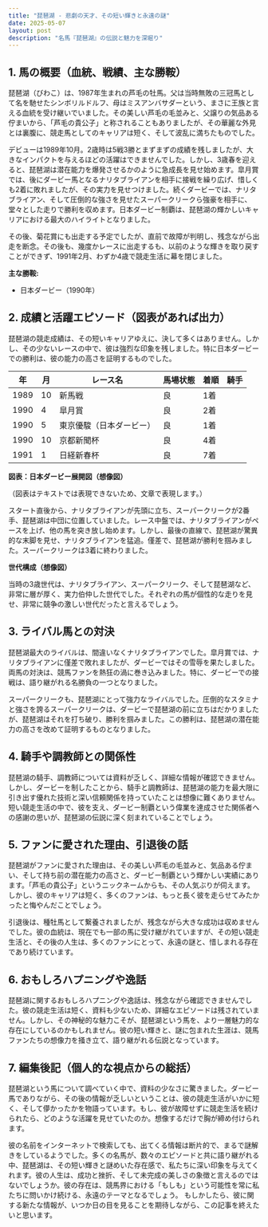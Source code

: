 ```yaml
---
title: "琵琶湖 - 悲劇の天才、その短い輝きと永遠の謎"
date: 2025-05-07
layout: post
description: "名馬『琵琶湖』の伝説と魅力を深堀り"
---
```


## 1. 馬の概要（血統、戦績、主な勝鞍）

琵琶湖（びわこ）は、1987年生まれの芦毛の牡馬。父は当時無敗の三冠馬として名を馳せたシンボリルドルフ、母はミスアンバサダーという、まさに王族と言える血統を受け継いでいました。その美しい芦毛の毛並みと、父譲りの気品ある佇まいから、「芦毛の貴公子」と称されることもありましたが、その華麗な外見とは裏腹に、競走馬としてのキャリアは短く、そして波乱に満ちたものでした。

デビューは1989年10月。2歳時は5戦3勝とまずまずの成績を残しましたが、大きなインパクトを与えるほどの活躍はできませんでした。しかし、3歳春を迎えると、琵琶湖は潜在能力を爆発させるかのように急成長を見せ始めます。皐月賞では、後にダービー馬となるナリタブライアンを相手に接戦を繰り広げ、惜しくも2着に敗れましたが、その実力を見せつけました。続くダービーでは、ナリタブライアン、そして圧倒的な強さを見せたスーパークリークら強豪を相手に、堂々とした走りで勝利を収めます。日本ダービー制覇は、琵琶湖の輝かしいキャリアにおける最大のハイライトとなりました。

その後、菊花賞にも出走する予定でしたが、直前で故障が判明し、残念ながら出走を断念。その後も、幾度かレースに出走するも、以前のような輝きを取り戻すことができず、1991年2月、わずか4歳で競走生活に幕を閉じました。

**主な勝鞍:**

* 日本ダービー（1990年）


## 2. 成績と活躍エピソード（図表があれば出力）

琵琶湖の競走成績は、その短いキャリアゆえに、決して多くはありません。しかし、その少ないレースの中で、彼は強烈な印象を残しました。特に日本ダービーでの勝利は、彼の能力の高さを証明するものでした。

| 年 | 月 | レース名 | 馬場状態 | 着順 | 騎手 |
|---|---|---|---|---|---|
| 1989 | 10 | 新馬戦 | 良 | 1着 |  |
| 1990 | 4 | 皐月賞 | 良 | 2着 |  |
| 1990 | 5 | 東京優駿（日本ダービー） | 良 | 1着 |  |
| 1990 | 10 | 京都新聞杯 | 良 | 4着 |  |
| 1991 | 1 | 日経新春杯 | 良 | 7着 |  |


**図表：日本ダービー展開図（想像図）**

（図表はテキストでは表現できないため、文章で表現します。）

スタート直後から、ナリタブライアンが先頭に立ち、スーパークリークが2番手、琵琶湖は中団に位置していました。レース中盤では、ナリタブライアンがペースを上げ、他の馬を突き放し始めます。しかし、最後の直線で、琵琶湖が驚異的な末脚を見せ、ナリタブライアンを猛追。僅差で、琵琶湖が勝利を掴みました。スーパークリークは3着に終わりました。


**世代構成（想像図）**

当時の3歳世代は、ナリタブライアン、スーパークリーク、そして琵琶湖など、非常に層が厚く、実力伯仲した世代でした。それぞれの馬が個性的な走りを見せ、非常に競争の激しい世代だったと言えるでしょう。


## 3. ライバル馬との対決

琵琶湖最大のライバルは、間違いなくナリタブライアンでした。皐月賞では、ナリタブライアンに僅差で敗れましたが、ダービーではその雪辱を果たしました。両馬の対決は、競馬ファンを熱狂の渦に巻き込みました。特に、ダービーでの接戦は、語り継がれる名勝負の一つとなりました。

スーパークリークも、琵琶湖にとって強力なライバルでした。圧倒的なスタミナと強さを誇るスーパークリークは、ダービーで琵琶湖の前に立ちはだかりましたが、琵琶湖はそれを打ち破り、勝利を掴みました。この勝利は、琵琶湖の潜在能力の高さを改めて証明するものとなりました。


## 4. 騎手や調教師との関係性

琵琶湖の騎手、調教師については資料が乏しく、詳細な情報が確認できません。しかし、ダービーを制したことから、騎手と調教師は、琵琶湖の能力を最大限に引き出す優れた技術と深い信頼関係を持っていたことは想像に難くありません。短い競走生活の中で、彼を支え、ダービー制覇という偉業を達成させた関係者への感謝の思いが、琵琶湖の伝説に深く刻まれていることでしょう。


## 5. ファンに愛された理由、引退後の話

琵琶湖がファンに愛された理由は、その美しい芦毛の毛並みと、気品ある佇まい、そして持ち前の潜在能力の高さと、ダービー制覇という輝かしい実績にあります。「芦毛の貴公子」というニックネームからも、その人気ぶりが伺えます。しかし、彼のキャリアは短く、多くのファンは、もっと長く彼を走らせてみたかったと悔やんだことでしょう。

引退後は、種牡馬として繋養されましたが、残念ながら大きな成功は収めませんでした。彼の血統は、現在でも一部の馬に受け継がれていますが、その短い競走生活と、その後の人生は、多くのファンにとって、永遠の謎と、惜しまれる存在であり続けています。


## 6. おもしろハプニングや逸話

琵琶湖に関するおもしろハプニングや逸話は、残念ながら確認できませんでした。彼の競走生活は短く、資料も少ないため、詳細なエピソードは残されていません。しかし、その神秘的な魅力こそが、琵琶湖という馬を、より一層魅力的な存在にしているのかもしれません。彼の短い輝きと、謎に包まれた生涯は、競馬ファンたちの想像力を掻き立て、語り継がれる伝説となっています。


## 7. 編集後記（個人的な視点からの総括）

琵琶湖という馬について調べていく中で、資料の少なさに驚きました。ダービー馬でありながら、その後の情報が乏しいということは、彼の競走生活がいかに短く、そして儚かったかを物語っています。もし、彼が故障せずに競走生活を続けられたら、どのような活躍を見せていたのか。想像するだけで胸が締め付けられます。

彼の名前をインターネットで検索しても、出てくる情報は断片的で、まるで謎解きをしているようでした。多くの名馬が、数々のエピソードと共に語り継がれる中、琵琶湖は、その短い輝きと謎めいた存在感で、私たちに深い印象を与えてくれます。彼の人生は、成功と挫折、そして未完成の美しさの象徴と言えるのではないでしょうか。彼の存在は、競馬界における「もしも」という可能性を常に私たちに問いかけ続ける、永遠のテーマとなるでしょう。  もしかしたら、彼に関する新たな情報が、いつか日の目を見ることを期待しながら、この記事を終えたいと思います。
